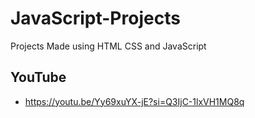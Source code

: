 # JavaScript-Projects
Projects Made using HTML CSS and JavaScript

## YouTube 

* https://youtu.be/Yy69xuYX-jE?si=Q3IjC-1lxVH1MQ8q
